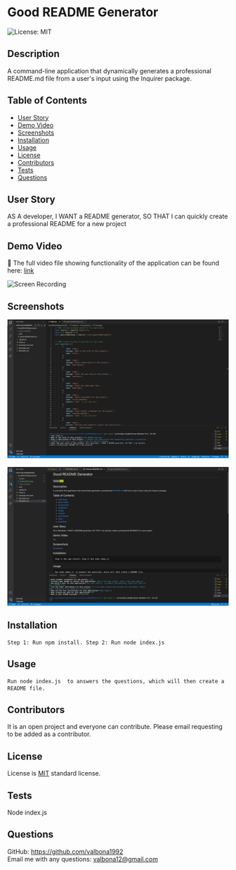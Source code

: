 
  # Good README Generator  <br/>
  ![License: MIT](https://img.shields.io/badge/License-MIT-green.svg)
  
  ## Description
  A command-line application that dynamically generates a professional README.md file from a user's input using the Inquirer package.
  
  ## Table of Contents 
  
  * [User Story](#userstory)
  * [Demo Video](#demovideo)
  * [Screenshots](#screenshots)
  * [Installation](#installation)
  * [Usage](#usage)
  * [License](#license)
  * [Contributors](#contributors)
  * [Tests](#tests)
  * [Questions](#questions)
  
  ## User Story
  AS A developer, I WANT a README generator, SO THAT I can quickly create a professional README for a new project
  
  
  ## Demo Video 

  🎥 The full video file showing functionality of the application can be found here: [link](https://drive.google.com/file/d/1lyQ0vlO9kzeGwtsFqQqWngqlJp-mvKJt/view) <br/>

 ![Screen Recording](images/goodreadme.gif)
  
  ## Screenshots
  <img src="images/Screenshot1.png" alt="screenshot" /> <br/> <br/>
  <img src="images/Screenshot2.png" alt="screenshot" />
  
  ## Installation
  ```
  Step 1: Run npm install. Step 2: Run node index.js
  ```
  
  ## Usage
  ```
  Run node index.js  to answers the questions, which will then create a README file. 
  ```  
  ## Contributors
  It is an open project and everyone can contribute. Please email requesting to be added as a contributor.
  
  ## License
  License is [MIT](https://opensource.org/licenses/MIT) standard license.
    
  
  ## Tests
  Node index.js
  
  ## Questions
   GitHub: https://github.com/valbona1992  <br/>
   Email me with any questions: valbona12@gmail.com
   